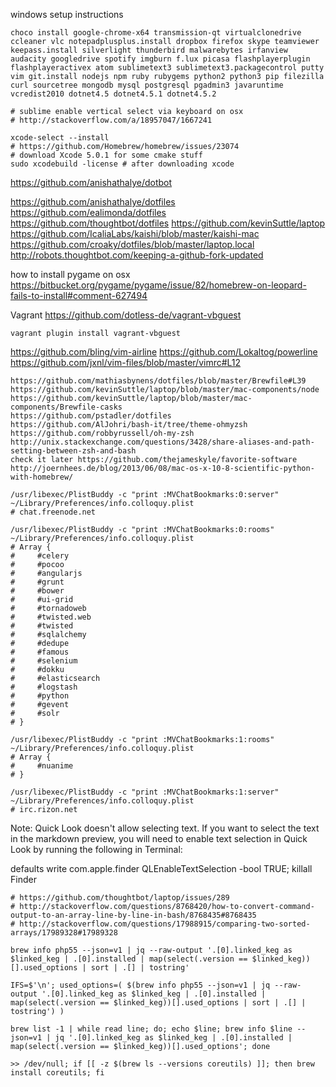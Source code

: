 windows setup instructions
```
choco install google-chrome-x64 transmission-qt virtualclonedrive ccleaner vlc notepadplusplus.install dropbox firefox skype teamviewer keepass.install silverlight thunderbird malwarebytes irfanview audacity googledrive spotify imgburn f.lux picasa flashplayerplugin flashplayeractivex atom sublimetext3 sublimetext3.packagecontrol putty vim git.install nodejs npm ruby rubygems python2 python3 pip filezilla curl sourcetree mongodb mysql postgresql pgadmin3 javaruntime vcredist2010 dotnet4.5 dotnet4.5.1 dotnet4.5.2
```

```
# sublime enable vertical select via keyboard on osx
# http://stackoverflow.com/a/18957047/1667241
```

```
xcode-select --install
# https://github.com/Homebrew/homebrew/issues/23074
# download Xcode 5.0.1 for some cmake stuff
sudo xcodebuild -license # after downloading xcode
```

https://github.com/anishathalye/dotbot

https://github.com/anishathalye/dotfiles
https://github.com/ealimonda/dotfiles
https://github.com/thoughtbot/dotfiles
https://github.com/kevinSuttle/laptop
https://github.com/IcaliaLabs/kaishi/blob/master/kaishi-mac
https://github.com/croaky/dotfiles/blob/master/laptop.local
http://robots.thoughtbot.com/keeping-a-github-fork-updated

how to install pygame on osx
https://bitbucket.org/pygame/pygame/issue/82/homebrew-on-leopard-fails-to-install#comment-627494

Vagrant https://github.com/dotless-de/vagrant-vbguest
```
vagrant plugin install vagrant-vbguest
```

https://github.com/bling/vim-airline
https://github.com/Lokaltog/powerline
https://github.com/jxnl/vim-files/blob/master/vimrc#L12

```
https://github.com/mathiasbynens/dotfiles/blob/master/Brewfile#L39
https://github.com/kevinSuttle/laptop/blob/master/mac-components/node
https://github.com/kevinSuttle/laptop/blob/master/mac-components/Brewfile-casks
https://github.com/pstadler/dotfiles
https://github.com/AlJohri/bash-it/tree/theme-ohmyzsh
https://github.com/robbyrussell/oh-my-zsh
http://unix.stackexchange.com/questions/3428/share-aliases-and-path-setting-between-zsh-and-bash
check it later https://github.com/thejameskyle/favorite-software
http://joernhees.de/blog/2013/06/08/mac-os-x-10-8-scientific-python-with-homebrew/
```

```
/usr/libexec/PlistBuddy -c "print :MVChatBookmarks:0:server" ~/Library/Preferences/info.colloquy.plist
# chat.freenode.net

/usr/libexec/PlistBuddy -c "print :MVChatBookmarks:0:rooms" ~/Library/Preferences/info.colloquy.plist
# Array {
#     #celery
#     #pocoo
#     #angularjs
#     #grunt
#     #bower
#     #ui-grid
#     #tornadoweb
#     #twisted.web
#     #twisted
#     #sqlalchemy
#     #dedupe
#     #famous
#     #selenium
#     #dokku
#     #elasticsearch
#     #logstash
#     #python
#     #gevent
#     #solr
# }

/usr/libexec/PlistBuddy -c "print :MVChatBookmarks:1:rooms" ~/Library/Preferences/info.colloquy.plist
# Array {
#     #nuanime
# }

/usr/libexec/PlistBuddy -c "print :MVChatBookmarks:1:server" ~/Library/Preferences/info.colloquy.plist
# irc.rizon.net
```

Note: Quick Look doesn't allow selecting text. If you want to select the text in the markdown preview, you will need to enable text selection in Quick Look by running the following in Terminal:

defaults write com.apple.finder QLEnableTextSelection -bool TRUE; killall Finder

```
# https://github.com/thoughtbot/laptop/issues/289
# http://stackoverflow.com/questions/8768420/how-to-convert-command-output-to-an-array-line-by-line-in-bash/8768435#8768435
# http://stackoverflow.com/questions/17988915/comparing-two-sorted-arrays/17989328#17989328

brew info php55 --json=v1 | jq --raw-output '.[0].linked_keg as $linked_keg | .[0].installed | map(select(.version == $linked_keg))[].used_options | sort | .[] | tostring'

IFS=$'\n'; used_options=( $(brew info php55 --json=v1 | jq --raw-output '.[0].linked_keg as $linked_keg | .[0].installed | map(select(.version == $linked_keg))[].used_options | sort | .[] | tostring') )

brew list -1 | while read line; do; echo $line; brew info $line --json=v1 | jq '.[0].linked_keg as $linked_keg | .[0].installed | map(select(.version == $linked_keg))[].used_options'; done

>> /dev/null; if [[ -z $(brew ls --versions coreutils) ]]; then brew install coreutils; fi

```
